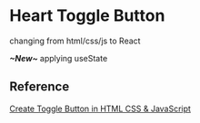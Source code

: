 # Heart Toggle Button
changing from html/css/js to React  

***~New~*** applying useState
## Reference
[Create Toggle Button in HTML CSS & JavaScript](https://www.youtube.com/watch?v=eJYhoDqhELM)